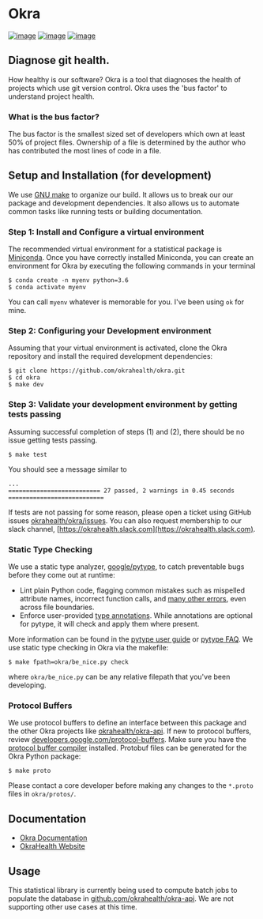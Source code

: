 # Okra

[![image](https://travis-ci.org/okrahealth/okra.svg?branch=master)](https://travis-ci.com/)
[![image](https://img.shields.io/pypi/l/okra.svg)](https://pypi.org/project/okra/)
[![image](https://img.shields.io/pypi/pyversions/okra.svg)](https://pypi.org/project/okra/)

## Diagnose git health. 

How healthy is our software? Okra is a tool that diagnoses the health of
projects which use git version control. Okra uses the 'bus factor' to
understand project health.

### What is the bus factor?

The bus factor is the smallest sized set of developers which own at least 
50% of project files. Ownership of a file is determined by the author who
has contributed the most lines of code in a file.

## Setup and Installation (for development)

We use [GNU make](https://www.gnu.org/software/make/manual/make.html#Introduction) to 
organize our build. It allows us to break our our package and development dependencies.
It also allows us to automate common tasks like running tests or building documentation.

### Step 1: Install and Configure a virtual environment

The recommended virtual environment for a statistical package is [Miniconda](https://docs.conda.io/en/latest/miniconda.html). Once you have correctly installed
Miniconda, you can create an environment for Okra by executing the following commands
in your terminal

```
$ conda create -n myenv python=3.6
$ conda activate myenv
```

You can call `myenv` whatever is memorable for you. I've been using `ok` for mine.

### Step 2: Configuring your Development environment

Assuming that your virtual environment is activated, clone the Okra
repository and install the required development dependencies:

```
$ git clone https://github.com/okrahealth/okra.git
$ cd okra
$ make dev
```

### Step 3: Validate your development environment by getting tests passing

Assuming successful completion of steps (1) and (2), there should be no issue
getting tests passing.

```
$ make test
```

You should see a message similar to

```
...
========================== 27 passed, 2 warnings in 0.45 seconds ===========================
```

If tests are not passing for some reason, please open a ticket using
GitHub issues [okrahealth/okra/issues](https://github.com/okrahealth/okra/issues). 
You can also request membership to our slack channel, [https://okrahealth.slack.com](https://okrahealth.slack.com).

### Static Type Checking

We use a static type analyzer, [google/pytype](https://github.com/google/pytype),
to catch preventable bugs before they come out at runtime:

* Lint plain Python code, flagging common mistakes such as mispelled attribute names,
  incorrect function calls, and [many other errors](https://github.com/google/pytype/blob/master/docs/errors.md), even across file boundaries.
* Enforce user-provided [type annotations](https://www.python.org/dev/peps/pep-0484/). 
  While annotations are optional for pytype, it will check and apply them where 
  present.
  
More information can be found in the [pytype user guide](https://github.com/google/pytype/blob/master/docs/user_guide.md) or [pytype FAQ](https://github.com/google/pytype/blob/master/docs/faq.md). We use static type checking in Okra via the makefile:

```
$ make fpath=okra/be_nice.py check
```

where `okra/be_nice.py` can be any relative filepath that you've been
developing.

### Protocol Buffers

We use protocol buffers to define an interface between this package and the 
other Okra projects like [okrahealth/okra-api](https://github.com/okrahealth/okra-api). If new to protocol buffers, review [developers.google.com/protocol-buffers](https://developers.google.com/protocol-buffers/). Make sure you
have the [protocol buffer compiler](https://github.com/protocolbuffers/protobuf) installed. Protobuf files can be generated for the Okra Python
package:

```
$ make proto
```

Please contact a core developer before making any changes to the
`*.proto` files in `okra/protos/`.

## Documentation

- [Okra Documentation](https://okrahealth.github.io/okra/)
- [OkraHealth Website](https://okrahealth.github.io/)

## Usage

This statistical library is currently being used to compute batch jobs to populate
the database in [github.com/okrahealth/okra-api](https://github.com/okrahealth/okra-api).
We are not supporting other use cases at this time.

